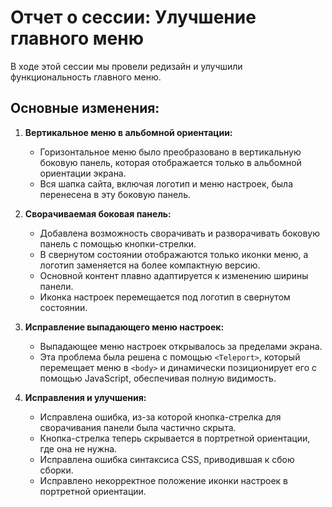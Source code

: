 # Отчет о сессии: Улучшение главного меню

В ходе этой сессии мы провели редизайн и улучшили функциональность главного меню.

## Основные изменения:

1.  **Вертикальное меню в альбомной ориентации:**
    *   Горизонтальное меню было преобразовано в вертикальную боковую панель, которая отображается только в альбомной ориентации экрана.
    *   Вся шапка сайта, включая логотип и меню настроек, была перенесена в эту боковую панель.

2.  **Сворачиваемая боковая панель:**
    *   Добавлена возможность сворачивать и разворачивать боковую панель с помощью кнопки-стрелки.
    *   В свернутом состоянии отображаются только иконки меню, а логотип заменяется на более компактную версию.
    *   Основной контент плавно адаптируется к изменению ширины панели.
    *   Иконка настроек перемещается под логотип в свернутом состоянии.

3.  **Исправление выпадающего меню настроек:**
    *   Выпадающее меню настроек открывалось за пределами экрана.
    *   Эта проблема была решена с помощью `<Teleport>`, который перемещает меню в `<body>` и динамически позиционирует его с помощью JavaScript, обеспечивая полную видимость.

4.  **Исправления и улучшения:**
    *   Исправлена ошибка, из-за которой кнопка-стрелка для сворачивания панели была частично скрыта.
    *   Кнопка-стрелка теперь скрывается в портретной ориентации, где она не нужна.
    *   Исправлена ошибка синтаксиса CSS, приводившая к сбою сборки.
    *   Исправлено некорректное положение иконки настроек в портретной ориентации.
